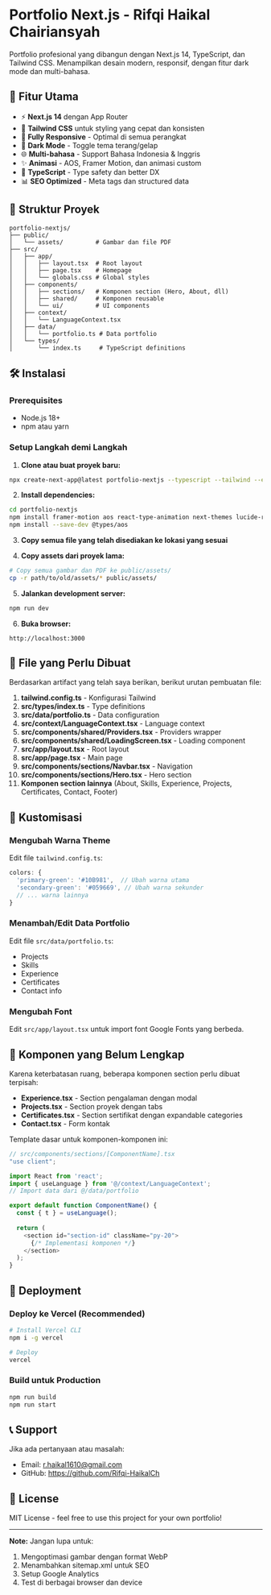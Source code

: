 # Portfolio Next.js - Rifqi Haikal Chairiansyah

Portfolio profesional yang dibangun dengan Next.js 14, TypeScript, dan Tailwind CSS. Menampilkan desain modern, responsif, dengan fitur dark mode dan multi-bahasa.

## 🚀 Fitur Utama

- ⚡ **Next.js 14** dengan App Router
- 🎨 **Tailwind CSS** untuk styling yang cepat dan konsisten  
- 📱 **Fully Responsive** - Optimal di semua perangkat
- 🌙 **Dark Mode** - Toggle tema terang/gelap
- 🌐 **Multi-bahasa** - Support Bahasa Indonesia & Inggris
- ✨ **Animasi** - AOS, Framer Motion, dan animasi custom
- 🎯 **TypeScript** - Type safety dan better DX
- 📊 **SEO Optimized** - Meta tags dan structured data

## 📁 Struktur Proyek

```
portfolio-nextjs/
├── public/
│   └── assets/         # Gambar dan file PDF
├── src/
│   ├── app/
│   │   ├── layout.tsx  # Root layout
│   │   ├── page.tsx    # Homepage
│   │   └── globals.css # Global styles
│   ├── components/
│   │   ├── sections/   # Komponen section (Hero, About, dll)
│   │   ├── shared/     # Komponen reusable
│   │   └── ui/         # UI components
│   ├── context/
│   │   └── LanguageContext.tsx
│   ├── data/
│   │   └── portfolio.ts # Data portfolio
│   └── types/
│       └── index.ts     # TypeScript definitions
```

## 🛠️ Instalasi

### Prerequisites
- Node.js 18+ 
- npm atau yarn

### Setup Langkah demi Langkah

1. **Clone atau buat proyek baru:**
```bash
npx create-next-app@latest portfolio-nextjs --typescript --tailwind --eslint --app --src-dir --import-alias "@/*"
```

2. **Install dependencies:**
```bash
cd portfolio-nextjs
npm install framer-motion aos react-type-animation next-themes lucide-react
npm install --save-dev @types/aos
```

3. **Copy semua file yang telah disediakan ke lokasi yang sesuai**

4. **Copy assets dari proyek lama:**
```bash
# Copy semua gambar dan PDF ke public/assets/
cp -r path/to/old/assets/* public/assets/
```

5. **Jalankan development server:**
```bash
npm run dev
```

6. **Buka browser:**
```
http://localhost:3000
```

## 📝 File yang Perlu Dibuat

Berdasarkan artifact yang telah saya berikan, berikut urutan pembuatan file:

1. **tailwind.config.ts** - Konfigurasi Tailwind
2. **src/types/index.ts** - Type definitions
3. **src/data/portfolio.ts** - Data configuration
4. **src/context/LanguageContext.tsx** - Language context
5. **src/components/shared/Providers.tsx** - Providers wrapper
6. **src/components/shared/LoadingScreen.tsx** - Loading component
7. **src/app/layout.tsx** - Root layout
8. **src/app/page.tsx** - Main page
9. **src/components/sections/Navbar.tsx** - Navigation
10. **src/components/sections/Hero.tsx** - Hero section
11. **Komponen section lainnya** (About, Skills, Experience, Projects, Certificates, Contact, Footer)

## 🎨 Kustomisasi

### Mengubah Warna Theme
Edit file `tailwind.config.ts`:
```javascript
colors: {
  'primary-green': '#10B981',  // Ubah warna utama
  'secondary-green': '#059669', // Ubah warna sekunder
  // ... warna lainnya
}
```

### Menambah/Edit Data Portfolio
Edit file `src/data/portfolio.ts`:
- Projects
- Skills
- Experience
- Certificates
- Contact info

### Mengubah Font
Edit `src/app/layout.tsx` untuk import font Google Fonts yang berbeda.

## 📄 Komponen yang Belum Lengkap

Karena keterbatasan ruang, beberapa komponen section perlu dibuat terpisah:
- **Experience.tsx** - Section pengalaman dengan modal
- **Projects.tsx** - Section proyek dengan tabs
- **Certificates.tsx** - Section sertifikat dengan expandable categories
- **Contact.tsx** - Form kontak

Template dasar untuk komponen-komponen ini:

```typescript
// src/components/sections/[ComponentName].tsx
"use client";

import React from 'react';
import { useLanguage } from '@/context/LanguageContext';
// Import data dari @/data/portfolio

export default function ComponentName() {
  const { t } = useLanguage();
  
  return (
    <section id="section-id" className="py-20">
      {/* Implementasi komponen */}
    </section>
  );
}
```

## 🚀 Deployment

### Deploy ke Vercel (Recommended)
```bash
# Install Vercel CLI
npm i -g vercel

# Deploy
vercel
```

### Build untuk Production
```bash
npm run build
npm run start
```

## 📞 Support

Jika ada pertanyaan atau masalah:
- Email: r.haikal1610@gmail.com
- GitHub: https://github.com/Rifqi-HaikalCh

## 📜 License

MIT License - feel free to use this project for your own portfolio!

---

**Note:** Jangan lupa untuk:
1. Mengoptimasi gambar dengan format WebP
2. Menambahkan sitemap.xml untuk SEO
3. Setup Google Analytics
4. Test di berbagai browser dan device